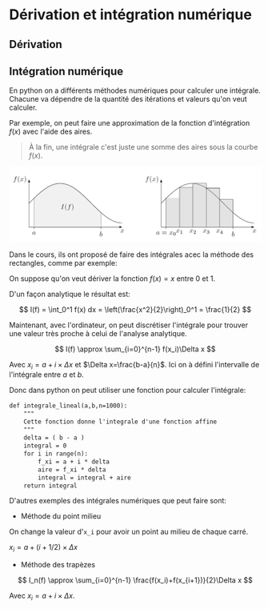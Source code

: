 # Dérivation et intégration numérique

## Dérivation


## Intégration numérique

En python on a différents méthodes numériques pour calculer une intégrale. Chacune va dépendre de la quantité des itérations et valeurs qu'on veut calculer.

Par exemple, on peut faire une approximation de la fonction d'intégration $f(x)$ avec l'aide des aires. 

> À la fin, une intégrale c'est juste une somme des aires sous la courbe $f(x)$.

![IntRect.png](IntRect.png)

Dans le cours, ils ont proposé de faire des intégrales acec la méthode des rectangles, comme par exemple:

On suppose qu'on veut dériver la fonction $f(x) = x$ entre $0$ et $1$.

D'un façon analytique le résultat est: 

$$
I(f) = \int_0^1 f(x) dx = \left(\frac{x^2}{2}\right)_0^1 = \frac{1}{2}
$$ 

Maintenant, avec l'ordinateur, on peut discrétiser l'intégrale pour trouver une valeur très proche à celui de l'analyse analytique.

$$
I(f) \approx \sum_{i=0}^{n-1} f(x_i)\Delta x 
$$

Avec $x_i = a+i\times\Delta x$ et $\Delta x=\frac{b-a}{n}$. Ici on à défini l'intervalle de l'intégrale entre $a$ et $b$.

Donc dans python on peut utiliser une fonction pour calculer l'intégrale:

```
def integrale_lineal(a,b,n=1000):
    """
    Cette fonction donne l'integrale d'une fonction affine
    """
    delta = ( b - a )
    integral = 0
    for i in range(n):
        f_xi = a + i * delta
        aire = f_xi * delta
        integral = integral + aire
    return integral

```

D'autres exemples des intégrales numériques que peut faire sont:

- Méthode du point milieu

On change la valeur d'`x_i` pour avoir un point au milieu de chaque carré.

$x_i = a + (i+1/2)\times\Delta x$

- Méthode des trapèzes

$$
I_n(f) \approx \sum_{i=0}^{n-1} \frac{f(x_i)+f(x_{i+1})}{2}\Delta x 
$$

Avec $x_i = a + i\times\Delta x$.
